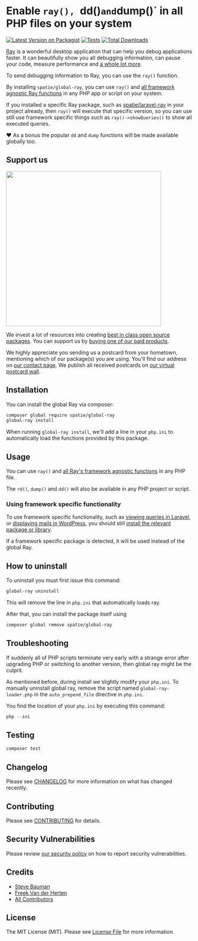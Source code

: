 # Enable `ray(), `dd()` and `dump()` in all PHP files on your system

[![Latest Version on Packagist](https://img.shields.io/packagist/v/spatie/global-ray.svg?style=flat-square)](https://packagist.org/packages/spatie/global-ray)
[![Tests](https://github.com/spatie/global-ray/actions/workflows/run-tests.yml/badge.svg?branch=main)](https://github.com/spatie/global-ray/actions/workflows/run-tests.yml)
[![Total Downloads](https://img.shields.io/packagist/dt/spatie/global-ray.svg?style=flat-square)](https://packagist.org/packages/spatie/global-ray)

[Ray](https://myray.app) is a wonderful desktop application that can help you debug applications faster. It can beautifully show you all debugging information, can pause your code, measure performance and [a whole lot more](https://spatie.be/docs/ray/v1/usage/framework-agnostic-php-project).

To send debugging information to Ray, you can use the `ray()` function. 

By installing `spatie/global-ray`, you can use `ray()` and [all framework agnostic Ray functions](https://spatie.be/docs/ray/v1/usage/framework-agnostic-php-project) in any PHP app or script on your system. 

If you installed a specific Ray package, such as [spatie/laravel-ray](https://spatie.be/docs/ray/v1/usage/laravel) in your project already, then `ray()` will execute that specific version, so you can use still use framework specific things such as `ray()->showQueries()` to show all executed queries.

❤️ As a bonus the popular `dd` and  `dump` functions will be made available globally too.

## Support us

[<img src="https://github-ads.s3.eu-central-1.amazonaws.com/global-ray.jpg?t=1" width="419px" />](https://spatie.be/github-ad-click/global-ray)

We invest a lot of resources into creating [best in class open source packages](https://spatie.be/open-source). You can support us by [buying one of our paid products](https://spatie.be/open-source/support-us).

We highly appreciate you sending us a postcard from your hometown, mentioning which of our package(s) you are using. You'll find our address on [our contact page](https://spatie.be/about-us). We publish all received postcards on [our virtual postcard wall](https://spatie.be/open-source/postcards).

## Installation

You can install the global Ray via composer:

```bash
composer global require spatie/global-ray
global-ray install
```

When running `global-ray install`, we'll add a line in your `php.ini` to automatically load the functions provided by this package.

## Usage

You can use `ray()` and [all Ray's framework agnostic functions](https://spatie.be/docs/ray/v1/usage/framework-agnostic-php-project) in any PHP file.

The `rd()`, `dump()` and `dd()` will also be available in any PHP project or script.

### Using framework specific functionality

To use framework specific functionality, such as [viewing queries in Laravel](https://spatie.be/docs/ray/v1/usage/laravel#showing-queries), or [displaying mails in WordPress](https://spatie.be/docs/ray/v1/usage/wordpress#displaying-mails), you should still [install the relevant package or library](https://spatie.be/docs/ray/v1/installation-in-your-project/introduction).

If a framework specific package is detected, it will be used instead of the global Ray.

## How to uninstall

To uninstall you must first issue this command:

```bash
global-ray uninstall
```

This will remove the line in `php.ini` that automatically loads ray.

After that, you can install the package itself using

```bash
composer global remove spatie/global-ray
```


## Troubleshooting

If suddenly all of PHP scripts terminate very early with a strange error after upgrading PHP or switching to another version, then global ray might be the culprit. 

As mentioned before, during install we slightly modify your `php.ini`. To manually uninstall global ray, remove the script named `global-ray-loader.php` in the `auto_prepend_file` directive in `php.ini`. 

You find the location of your `php.ini` by executing this command:

```php
php --ini
```

## Testing

```bash
composer test
```

## Changelog

Please see [CHANGELOG](CHANGELOG.md) for more information on what has changed recently.

## Contributing

Please see [CONTRIBUTING](.github/CONTRIBUTING.md) for details.

## Security Vulnerabilities

Please review [our security policy](../../security/policy) on how to report security vulnerabilities.

## Credits

- [Steve Bauman](https://github.com/stevebauman)
- [Freek Van der Herten](https://github.com/freekmurze)
- [All Contributors](../../contributors)

## License

The MIT License (MIT). Please see [License File](LICENSE.md) for more information.
